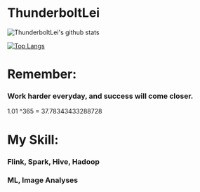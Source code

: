 # ThunderboltLei

![ThunderboltLei's github stats](https://github-readme-stats.vercel.app/api?username=ThunderboltLei&show_icons=true&theme=radical) 

[![Top Langs](https://github-readme-stats.vercel.app/api/top-langs/?username=ThunderboltLei&layout=compact)](https://github.com/ThunderboltLei/github-readme-stats)


# Remember:
### Work harder everyday, and success will come closer.
1.01 ^365 = 37.78343433288728


# My Skill:
###    Flink, Spark, Hive, Hadoop
###    ML, Image Analyses
